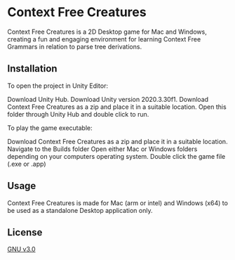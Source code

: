 # Context Free Creatures

Context Free Creatures is a 2D Desktop game for Mac and Windows, creating a fun and engaging environment for learning Context Free Grammars in relation to parse tree derivations.

## Installation
To open the project in Unity Editor:

Download Unity Hub. 
Download Unity version 2020.3.30f1.
Download Context Free Creatures as a zip and place it in a suitable location. 
Open this folder through Unity Hub and double click to run. 

To play the game executable:

Download Context Free Creatures as a zip and place it in a suitable location.
Navigate to the Builds folder 
Open either Mac or Windows folders depending on your computers operating system.
Double click the game file (.exe or .app) 


## Usage

Context Free Creatures is made for Mac (arm or intel) and Windows (x64) to be used as a standalone Desktop application only.  


## License
[GNU v3.0](https://choosealicense.com/licenses/gpl-3.0/)

